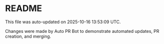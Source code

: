 # README

This file was auto-updated on 2025-10-16 13:53:09 UTC.

Changes were made by Auto PR Bot to demonstrate automated updates, PR creation, and merging.

